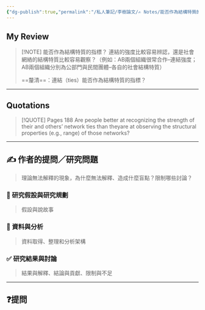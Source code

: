 ```yaml
---
{"dg-publish":true,"permalink":"/私人筆記/李樹論文/✍️ Notes/能否作為結構特質的指標？/","tags":["李樹論文"],"noteIcon":"3","created":"2025-06-10T19:14:43.000+08:00","updated":"2025-06-10T19:20:00.665+08:00"}
---
```











## My Review



> [!NOTE] 能否作為結構特質的指標？
>  連結的強度比較容易辨認，還是社會網絡的結構特質比較容易觀察？（例如：AB兩個組織很常合作–連結強度；AB兩個組織分別為公部門與民間團體–各自的社會結構特質）
>
>==釐清==：連結（ties）能否作為結構特質的指標？

---


## Quotations

> [!QUOTE] Pages  188
> Are people better at recognizing the strength of their and others’ network ties than theyare at observing the structural properties (e.g., range) of those networks?



---

## ✍️ 作者的提問／研究問題

> 理論無法解釋的現象，為什麼無法解釋、造成什麼盲點？限制哪些討論？


### 🎯 研究假設與研究規劃
> 假設與說故事


### 🔢 資料與分析
> 資料取得、整理和分析架構


### ✅ 研究結果與討論
> 結果與解釋、結論與貢獻、限制與不足


---
## ❓提問

















